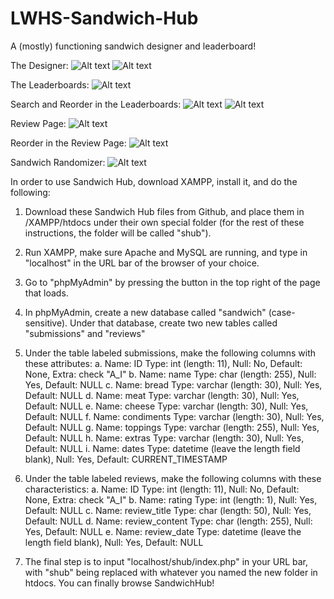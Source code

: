 # LWHS-Sandwich-Hub
A (mostly) functioning sandwich designer and leaderboard!

The Designer: 
![Alt text](/images/designer1.jpg?raw=true "Optional Title")
![Alt text](/images/designer2.jpg?raw=true "Optional Title")

The Leaderboards:
![Alt text](/images/leaderboards1.jpg?raw=true "Optional Title")

Search and Reorder in the Leaderboards:
![Alt text](/images/leaderboards2.jpg?raw=true "Optional Title")
![Alt text](/images/leaderboards3.jpg?raw=true "Optional Title")

Review Page:
![Alt text](/images/review1.jpg?raw=true "Optional Title")

Reorder in the Review Page:
![Alt text](/images/review2.jpg?raw=true "Optional Title")

Sandwich Randomizer:
![Alt text](/images/randomizer.jpg?raw=true "Optional Title")




In order to use Sandwich Hub, download XAMPP, install it, and do the following:
1. Download these Sandwich Hub files from Github, and place them in /XAMPP/htdocs under their own special folder (for the rest of these instructions, the folder will be called "shub").

2. Run XAMPP, make sure Apache and MySQL are running, and type in "localhost" in the URL bar of the browser of your choice.

3. Go to "phpMyAdmin" by pressing the button in the top right of the page that loads.

4. In phpMyAdmin, create a new database called "sandwich" (case-sensitive). Under that database, create two new tables called "submissions" and "reviews"

5. Under the table labeled submissions, make the following columns with these attributes:
	a. Name: ID Type: int (length: 11), Null: No, Default: None, Extra: check "A_I"
	b. Name: name Type: char (length: 255), Null: Yes, Default: NULL
	c. Name: bread Type: varchar (length: 30), Null: Yes, Default: NULL
	d. Name: meat Type: varchar (length: 30), Null: Yes, Default: NULL
	e. Name: cheese Type: varchar (length: 30), Null: Yes, Default: NULL
	f. Name: condiments Type: varchar (length: 30), Null: Yes, Default: NULL
	g. Name: toppings Type: varchar (length: 255), Null: Yes, Default: NULL
	h. Name: extras Type: varchar (length: 30), Null: Yes, Default: NULL
	i. Name: dates Type: datetime (leave the length field blank), Null: Yes, Default: CURRENT_TIMESTAMP

6. Under the table labeled reviews, make the following columns with these characteristics:
	a. Name: ID Type: int (length: 11), Null: No, Default: None, Extra: check "A_I"
	b. Name: rating Type: int (length: 1), Null: Yes, Default: NULL
	c. Name: review_title Type: char (length: 50), Null: Yes, Default: NULL
	d. Name: review_content Type: char (length: 255), Null: Yes, Default: NULL
	e. Name: review_date Type: datetime (leave the length field blank), Null: Yes, Default: NULL

7. The final step is to input "localhost/shub/index.php" in your URL bar, with "shub" being replaced with whatever you named the new folder in htdocs. You can finally browse SandwichHub!
